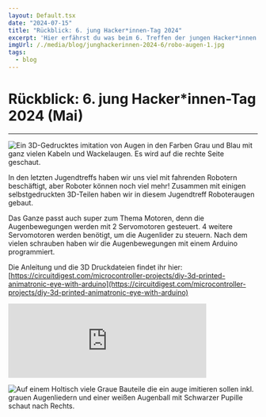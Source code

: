 ```yaml
---
layout: Default.tsx
date: "2024-07-15"
title: "Rückblick: 6. jung Hacker*innen-Tag 2024"
excerpt: 'Hier erfährst du was beim 6. Treffen der jungen Hacker*innen 2024 passiert ist'
imgUrl: /./media/blog/junghackerinnen-2024-6/robo-augen-1.jpg
tags:
  - blog
---
```


# Rückblick: 6. jung Hacker*innen-Tag 2024 (Mai)


---

![Ein 3D-Gedrucktes imitation von Augen in den Farben Grau und Blau mit ganz vielen Kabeln und Wackelaugen. Es wird auf die rechte Seite geschaut.]( /./media/blog/junghackerinnen-2024-6/robo-augen-1.jpg)

In den letzten Jugendtreffs haben wir uns viel mit fahrenden Robotern beschäftigt, aber Roboter können noch viel mehr! Zusammen mit einigen selbstgedruckten 3D-Teilen haben wir in diesem Jugendtreff Roboteraugen gebaut. 

Das Ganze passt auch super zum Thema Motoren, denn die Augenbewegungen werden mit 2 Servomotoren gesteuert. 4 weitere Servomotoren werden benötigt, um die Augenlider zu steuern.
Nach dem vielen schrauben haben wir die Augenbewegungen mit einem Arduino programmiert. 

Die Anleitung und die 3D Druckdateien findet ihr hier:  [https://circuitdigest.com/microcontroller-projects/diy-3d-printed-animatronic-eye-with-arduino](https://circuitdigest.com/microcontroller-projects/diy-3d-printed-animatronic-eye-with-arduino)


<iframe src="https://chaos.social/@chaos_fl/112745881018236553/embed" class="mastodon-embed" style="max-width: 100%; border: 0" width="400" allowfullscreen="allowfullscreen"></iframe><script src="https://chaos.social/embed.js" async="async"></script>

![Auf einem Holtisch viele Graue Bauteile die ein auge imitieren sollen inkl. grauen Augenliedern und einer weißen Augenball mit Schwarzer Pupille schaut nach Rechts.](/./media/blog/junghackerinnen-2024-6/robo-augen-2.jpg)

